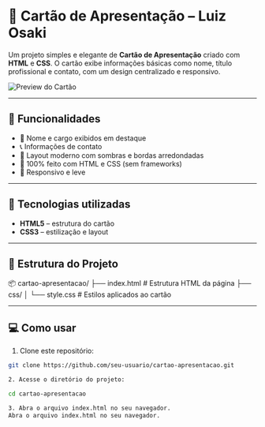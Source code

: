 # 💼 Cartão de Apresentação – Luiz Osaki

Um projeto simples e elegante de **Cartão de Apresentação** criado com **HTML** e **CSS**. O cartão exibe informações básicas como nome, título profissional e contato, com um design centralizado e responsivo.

![Preview do Cartão](preview.png) <!-- Adicione uma imagem para destacar seu projeto -->

---

## 📌 Funcionalidades

- 🧑 Nome e cargo exibidos em destaque
- 📞 Informações de contato
- 🎨 Layout moderno com sombras e bordas arredondadas
- 🧱 100% feito com HTML e CSS (sem frameworks)
- 📱 Responsivo e leve

---

## 🚀 Tecnologias utilizadas

- **HTML5** – estrutura do cartão
- **CSS3** – estilização e layout

---

## 📁 Estrutura do Projeto

📦 cartao-apresentacao/
├── index.html # Estrutura HTML da página
├── css/
│ └── style.css # Estilos aplicados ao cartão


---

## 💻 Como usar

1. Clone este repositório:

```bash
git clone https://github.com/seu-usuario/cartao-apresentacao.git

2. Acesse o diretório do projeto:

cd cartao-apresentacao

3. Abra o arquivo index.html no seu navegador.
Abra o arquivo index.html no seu navegador.

